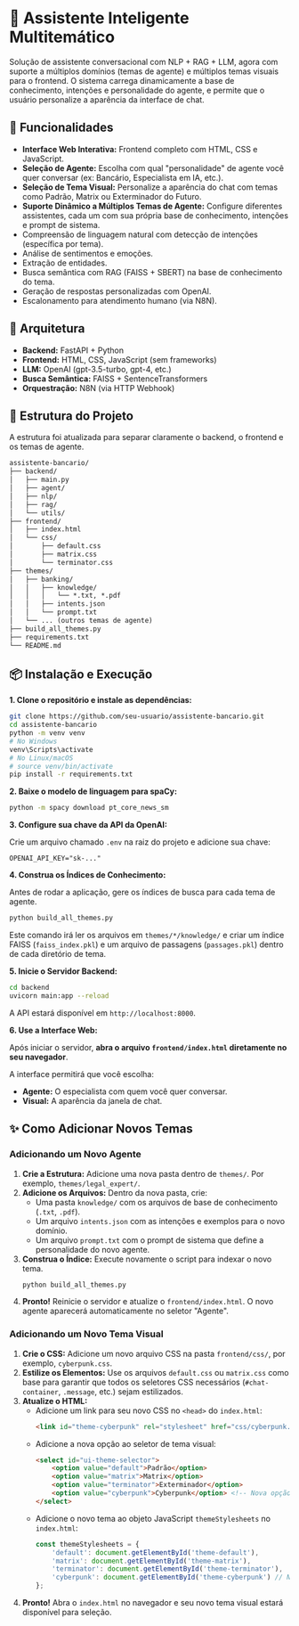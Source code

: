 # 🤖 Assistente Inteligente Multitemático

Solução de assistente conversacional com NLP + RAG + LLM, agora com suporte a múltiplos domínios (temas de agente) e múltiplos temas visuais para o frontend. O sistema carrega dinamicamente a base de conhecimento, intenções e personalidade do agente, e permite que o usuário personalize a aparência da interface de chat.

## 🚀 Funcionalidades

- **Interface Web Interativa:** Frontend completo com HTML, CSS e JavaScript.
- **Seleção de Agente:** Escolha com qual "personalidade" de agente você quer conversar (ex: Bancário, Especialista em IA, etc.).
- **Seleção de Tema Visual:** Personalize a aparência do chat com temas como Padrão, Matrix ou Exterminador do Futuro.
- **Suporte Dinâmico a Múltiplos Temas de Agente:** Configure diferentes assistentes, cada um com sua própria base de conhecimento, intenções e prompt de sistema.
- Compreensão de linguagem natural com detecção de intenções (específica por tema).
- Análise de sentimentos e emoções.
- Extração de entidades.
- Busca semântica com RAG (FAISS + SBERT) na base de conhecimento do tema.
- Geração de respostas personalizadas com OpenAI.
- Escalonamento para atendimento humano (via N8N).

## 🧱 Arquitetura

- **Backend:** FastAPI + Python
- **Frontend:** HTML, CSS, JavaScript (sem frameworks)
- **LLM:** OpenAI (gpt-3.5-turbo, gpt-4, etc.)
- **Busca Semântica:** FAISS + SentenceTransformers
- **Orquestração:** N8N (via HTTP Webhook)

## 📁 Estrutura do Projeto

A estrutura foi atualizada para separar claramente o backend, o frontend e os temas de agente.

```txt
assistente-bancario/
├── backend/
│   ├── main.py
│   ├── agent/
│   ├── nlp/
│   ├── rag/
│   └── utils/
├── frontend/
│   ├── index.html
│   └── css/
│       ├── default.css
│       ├── matrix.css
│       └── terminator.css
├── themes/
│   ├── banking/
│   │   ├── knowledge/
│   │   │   └── *.txt, *.pdf
│   │   ├── intents.json
│   │   └── prompt.txt
│   └── ... (outros temas de agente)
├── build_all_themes.py
├── requirements.txt
└── README.md
```

## 📦 Instalação e Execução

**1. Clone o repositório e instale as dependências:**

```bash
git clone https://github.com/seu-usuario/assistente-bancario.git
cd assistente-bancario
python -m venv venv
# No Windows
venv\Scripts\activate
# No Linux/macOS
# source venv/bin/activate
pip install -r requirements.txt
```

**2. Baixe o modelo de linguagem para spaCy:**

```bash
python -m spacy download pt_core_news_sm
```

**3. Configure sua chave da API da OpenAI:**

Crie um arquivo chamado `.env` na raiz do projeto e adicione sua chave:

```
OPENAI_API_KEY="sk-..."
```

**4. Construa os Índices de Conhecimento:**

Antes de rodar a aplicação, gere os índices de busca para cada tema de agente.

```bash
python build_all_themes.py
```

Este comando irá ler os arquivos em `themes/*/knowledge/` e criar um índice FAISS (`faiss_index.pkl`) e um arquivo de passagens (`passages.pkl`) dentro de cada diretório de tema.

**5. Inicie o Servidor Backend:**

```bash
cd backend
uvicorn main:app --reload
```

A API estará disponível em `http://localhost:8000`.

**6. Use a Interface Web:**

Após iniciar o servidor, **abra o arquivo `frontend/index.html` diretamente no seu navegador**.

A interface permitirá que você escolha:
- **Agente:** O especialista com quem você quer conversar.
- **Visual:** A aparência da janela de chat.

## ✨ Como Adicionar Novos Temas

### Adicionando um Novo Agente

1.  **Crie a Estrutura:** Adicione uma nova pasta dentro de `themes/`. Por exemplo, `themes/legal_expert/`.
2.  **Adicione os Arquivos:** Dentro da nova pasta, crie:
    *   Uma pasta `knowledge/` com os arquivos de base de conhecimento (`.txt`, `.pdf`).
    *   Um arquivo `intents.json` com as intenções e exemplos para o novo domínio.
    *   Um arquivo `prompt.txt` com o prompt de sistema que define a personalidade do novo agente.
3.  **Construa o Índice:** Execute novamente o script para indexar o novo tema.
    ```bash
    python build_all_themes.py
    ```
4.  **Pronto!** Reinicie o servidor e atualize o `frontend/index.html`. O novo agente aparecerá automaticamente no seletor "Agente".

### Adicionando um Novo Tema Visual

1.  **Crie o CSS:** Adicione um novo arquivo CSS na pasta `frontend/css/`, por exemplo, `cyberpunk.css`.
2.  **Estilize os Elementos:** Use os arquivos `default.css` ou `matrix.css` como base para garantir que todos os seletores CSS necessários (`#chat-container`, `.message`, etc.) sejam estilizados.
3.  **Atualize o HTML:**
    *   Adicione um link para seu novo CSS no `<head>` do `index.html`:
        ```html
        <link id="theme-cyberpunk" rel="stylesheet" href="css/cyberpunk.css" disabled>
        ```
    *   Adicione a nova opção ao seletor de tema visual:
        ```html
        <select id="ui-theme-selector">
            <option value="default">Padrão</option>
            <option value="matrix">Matrix</option>
            <option value="terminator">Exterminador</option>
            <option value="cyberpunk">Cyberpunk</option> <!-- Nova opção -->
        </select>
        ```
    *   Adicione o novo tema ao objeto JavaScript `themeStylesheets` no `index.html`:
        ```javascript
        const themeStylesheets = {
            'default': document.getElementById('theme-default'),
            'matrix': document.getElementById('theme-matrix'),
            'terminator': document.getElementById('theme-terminator'),
            'cyberpunk': document.getElementById('theme-cyberpunk') // Novo tema
        };
        ```
4.  **Pronto!** Abra o `index.html` no navegador e seu novo tema visual estará disponível para seleção.